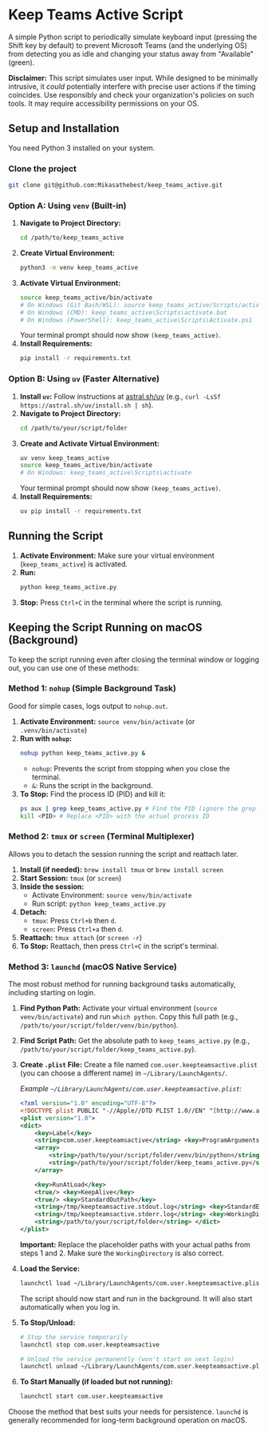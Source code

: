 # Keep Teams Active Script

A simple Python script to periodically simulate keyboard input (pressing the Shift key by default) to prevent Microsoft Teams (and the underlying OS) from detecting you as idle and changing your status away from "Available" (green).

**Disclaimer:** This script simulates user input. While designed to be minimally intrusive, it *could* potentially interfere with precise user actions if the timing coincides. Use responsibly and check your organization's policies on such tools. It may require accessibility permissions on your OS.

## Setup and Installation

You need Python 3 installed on your system.

### Clone the project
```bash
git clone git@github.com:Mikasathebest/keep_teams_active.git
```
### Option A: Using `venv` (Built-in)

1.  **Navigate to Project Directory:**
    ```bash
    cd /path/to/keep_teams_active
    ```
2.  **Create Virtual Environment:**
    ```bash
    python3 -m venv keep_teams_active
    ```
3.  **Activate Virtual Environment:**
    ```bash
    source keep_teams_active/bin/activate
    # On Windows (Git Bash/WSL): source keep_teams_active/Scripts/activate
    # On Windows (CMD): keep_teams_active\Scripts\activate.bat
    # On Windows (PowerShell): keep_teams_active\Scripts\Activate.ps1
    ```
    Your terminal prompt should now show `(keep_teams_active)`.
4.  **Install Requirements:**
    ```bash
    pip install -r requirements.txt
    ```

### Option B: Using `uv` (Faster Alternative)

1.  **Install `uv`:** Follow instructions at [astral.sh/uv](https://astral.sh/uv) (e.g., `curl -LsSf https://astral.sh/uv/install.sh | sh`).
2.  **Navigate to Project Directory:**
    ```bash
    cd /path/to/your/script/folder
    ```
3.  **Create and Activate Virtual Environment:**
    ```bash
    uv venv keep_teams_active
    source keep_teams_active/bin/activate
    # On Windows: keep_teams_active\Scripts\activate
    ```
    Your terminal prompt should now show `(keep_teams_active)`.
4.  **Install Requirements:**
    ```bash
    uv pip install -r requirements.txt
    ```

## Running the Script

1.  **Activate Environment:** Make sure your virtual environment (`keep_teams_active`) is activated.
2.  **Run:**
    ```bash
    python keep_teams_active.py
    ```
3.  **Stop:** Press `Ctrl+C` in the terminal where the script is running.

## Keeping the Script Running on macOS (Background)

To keep the script running even after closing the terminal window or logging out, you can use one of these methods:

### Method 1: `nohup` (Simple Background Task)

Good for simple cases, logs output to `nohup.out`.

1.  **Activate Environment:** `source venv/bin/activate` (or `.venv/bin/activate`)
2.  **Run with `nohup`:**
    ```bash
    nohup python keep_teams_active.py &
    ```
    * `nohup`: Prevents the script from stopping when you close the terminal.
    * `&`: Runs the script in the background.
3.  **To Stop:** Find the process ID (PID) and kill it:
    ```bash
    ps aux | grep keep_teams_active.py # Find the PID (ignore the grep process itself)
    kill <PID> # Replace <PID> with the actual process ID
    ```

### Method 2: `tmux` or `screen` (Terminal Multiplexer)

Allows you to detach the session running the script and reattach later.

1.  **Install (if needed):** `brew install tmux` or `brew install screen`
2.  **Start Session:** `tmux` (or `screen`)
3.  **Inside the session:**
    * Activate Environment: `source venv/bin/activate`
    * Run script: `python keep_teams_active.py`
4.  **Detach:**
    * `tmux`: Press `Ctrl+b` then `d`.
    * `screen`: Press `Ctrl+a` then `d`.
5.  **Reattach:** `tmux attach` (or `screen -r`)
6.  **To Stop:** Reattach, then press `Ctrl+C` in the script's terminal.

### Method 3: `launchd` (macOS Native Service)

The most robust method for running background tasks automatically, including starting on login.

1.  **Find Python Path:** Activate your virtual environment (`source venv/bin/activate`) and run `which python`. Copy this full path (e.g., `/path/to/your/script/folder/venv/bin/python`).
2.  **Find Script Path:** Get the absolute path to `keep_teams_active.py` (e.g., `/path/to/your/script/folder/keep_teams_active.py`).
3.  **Create `.plist` File:** Create a file named `com.user.keepteamsactive.plist` (you can choose a different name) in `~/Library/LaunchAgents/`.

    *Example `~/Library/LaunchAgents/com.user.keepteamsactive.plist`:*
    ```xml
    <?xml version="1.0" encoding="UTF-8"?>
    <!DOCTYPE plist PUBLIC "-//Apple//DTD PLIST 1.0//EN" "[http://www.apple.com/DTDs/PropertyList-1.0.dtd](http://www.apple.com/DTDs/PropertyList-1.0.dtd)">
    <plist version="1.0">
    <dict>
        <key>Label</key>
        <string>com.user.keepteamsactive</string> <key>ProgramArguments</key>
        <array>
            <string>/path/to/your/script/folder/venv/bin/python</string>
            <string>/path/to/your/script/folder/keep_teams_active.py</string>
        </array>

        <key>RunAtLoad</key>
        <true/> <key>KeepAlive</key>
        <true/> <key>StandardOutPath</key>
        <string>/tmp/keepteamsactive.stdout.log</string> <key>StandardErrorPath</key>
        <string>/tmp/keepteamsactive.stderr.log</string> <key>WorkingDirectory</key>
        <string>/path/to/your/script/folder</string> </dict>
    </plist>
    ```
    **Important:** Replace the placeholder paths with your actual paths from steps 1 and 2. Make sure the `WorkingDirectory` is also correct.

4.  **Load the Service:**
    ```bash
    launchctl load ~/Library/LaunchAgents/com.user.keepteamsactive.plist
    ```
    The script should now start and run in the background. It will also start automatically when you log in.

5.  **To Stop/Unload:**
    ```bash
    # Stop the service temporarily
    launchctl stop com.user.keepteamsactive

    # Unload the service permanently (won't start on next login)
    launchctl unload ~/Library/LaunchAgents/com.user.keepteamsactive.plist
    ```
6.  **To Start Manually (if loaded but not running):**
    ```bash
    launchctl start com.user.keepteamsactive
    ```

Choose the method that best suits your needs for persistence. `launchd` is generally recommended for long-term background operation on macOS.